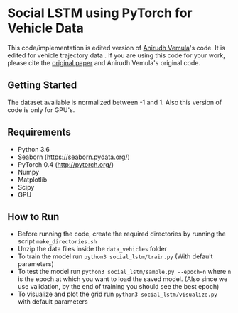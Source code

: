 # Social LSTM using PyTorch for Vehicle Data

This code/implementation is edited version of [Anirudh Vemula](https://github.com/vvanirudh/social-lstm-pytorch)'s code. It is edited for vehicle trajectory data . If you are using this code for your work, please cite the [original paper](http://cvgl.stanford.edu/papers/CVPR16_Social_LSTM.pdf) and Anirudh Vemula's original code.

## Getting Started

The dataset avaliable is normalized between -1 and 1. Also this version of code is only for GPU's.


## Requirements
* Python 3.6
* Seaborn (https://seaborn.pydata.org/)
* PyTorch 0.4 (http://pytorch.org/)
* Numpy
* Matplotlib
* Scipy
* GPU

## How to Run
* Before running the code, create the required directories by running the script `make_directories.sh`
* Unzip the data files inside the `data_vehicles` folder
* To train the model run `python3 social_lstm/train.py` (With default parameters)
* To test the model run `python3 social_lstm/sample.py --epoch=n` where `n` is the epoch at which you want to load the saved model. (Also since we use validation, by the end of training you should see the best epoch)
* To visualize and plot the grid run `python3 social_lstm/visualize.py` with default parameters


